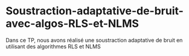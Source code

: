 # Soustraction-adaptative-de-bruit-avec-algos-RLS-et-NLMS
Dans ce TP, nous avons réalisé une soustraction adaptative de bruit en utilisant des algorithmes RLS et NLMS
